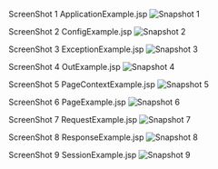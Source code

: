 ScreenShot 1 ApplicationExample.jsp
![Snapshot 1](https://cloud.githubusercontent.com/assets/16992391/14084023/6a758f32-f536-11e5-9947-88662cebd036.JPG)

ScreenShot 2 ConfigExample.jsp
![Snapshot 2](https://cloud.githubusercontent.com/assets/16992391/14084042/7e4201b2-f536-11e5-80ff-fd488eee6125.JPG)

ScreenShot 3 ExceptionExample.jsp
![Snapshot 3](https://cloud.githubusercontent.com/assets/16992391/14084052/935c139e-f536-11e5-87e3-a443b57c4ee9.JPG)

ScreenShot 4 OutExample.jsp
![Snapshot 4](https://cloud.githubusercontent.com/assets/16992391/14084064/ac204936-f536-11e5-8b5a-ce3f38d6176a.JPG)

ScreenShot 5 PageContextExample.jsp
![Snapshot 5](https://cloud.githubusercontent.com/assets/16992391/14084089/d0950c34-f536-11e5-9e14-0aeff664edc2.JPG)

ScreenShot 6 PageExample.jsp
![Snapshot 6](https://cloud.githubusercontent.com/assets/16992391/14084108/e46d9302-f536-11e5-9cf5-0c382789f652.JPG)

ScreenShot 7 RequestExample.jsp
![Snapshot 7](https://cloud.githubusercontent.com/assets/16992391/14084133/f7994084-f536-11e5-9ae1-4e9d298e5f75.JPG)

ScreenShot 8 ResponseExample.jsp
![Snapshot 8](https://cloud.githubusercontent.com/assets/16992391/14084156/0b53dada-f537-11e5-9985-d7fe83b46143.JPG)

ScreenShot 9 SessionExample.jsp
![Snapshot 9](https://cloud.githubusercontent.com/assets/16992391/14084176/214948c0-f537-11e5-9f8a-ff306af405b2.JPG)

